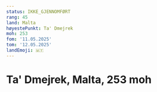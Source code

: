 ```yaml
---
status: IKKE_GJENNOMFØRT
rang: 45
land: Malta
høyestePunkt: Ta' Dmejrek
moh: 253
fom: '11.05.2025'
tom: '12.05.2025'
landEmoji: 🇲🇹
---
```


# Ta' Dmejrek, Malta, 253 moh